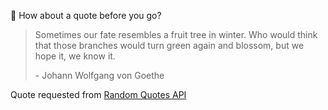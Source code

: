 📣 How about a quote before you go?

> Sometimes our fate resembles a fruit tree in winter. Who would think that those branches would turn green again and blossom, but we hope it, we know it.
>
> <p>- Johann Wolfgang von Goethe</p>

Quote requested from [Random Quotes API](https://github.com/lukePeavey/quotable)
